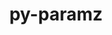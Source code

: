 ---
title: "py-paramz"
layout: cache
categories: [package, develop]
meta: {"compilers": ["none"], "num_specs": 21, "num_specs_by_stack": {"e4s": 21, "root": 21}, "oss": ["ubuntu22.04"], "platforms": ["linux"], "stacks": ["e4s", "root"], "targets": ["x86_64_v3"], "versions": ["0.9.5"]}
spec_details: [{"compiler": "none", "hash": "4j6sl5cnulugtbop3b5mptic5qmidey7", "os": "ubuntu22.04", "platform": "linux", "size": "-", "stacks": ["e4s", "root"], "target": "x86_64_v3", "variants": ["build_system=python_pip"], "versions": ["0.9.5"]}, {"compiler": "none", "hash": "4lmucnpzi7kqt46axoayapee6ioo4o5v", "os": "ubuntu22.04", "platform": "linux", "size": "-", "stacks": ["e4s", "root"], "target": "x86_64_v3", "variants": ["build_system=python_pip"], "versions": ["0.9.5"]}, {"compiler": "none", "hash": "5lnfdd3x4x7jsj7uelhfknfxe36gu2b7", "os": "ubuntu22.04", "platform": "linux", "size": "-", "stacks": ["e4s", "root"], "target": "x86_64_v3", "variants": ["build_system=python_pip"], "versions": ["0.9.5"]}, {"compiler": "none", "hash": "as4vljpejgh7m2idhzcdb2f2xdbiekup", "os": "ubuntu22.04", "platform": "linux", "size": "-", "stacks": ["e4s", "root"], "target": "x86_64_v3", "variants": ["build_system=python_pip"], "versions": ["0.9.5"]}, {"compiler": "none", "hash": "bxrrmuieqeuoko4fvndpd4isrswbr4kf", "os": "ubuntu22.04", "platform": "linux", "size": "-", "stacks": ["e4s", "root"], "target": "x86_64_v3", "variants": ["build_system=python_pip"], "versions": ["0.9.5"]}, {"compiler": "none", "hash": "bzdv33awrpva2bf5tho2w5bhg6b7fhin", "os": "ubuntu22.04", "platform": "linux", "size": "-", "stacks": ["e4s", "root"], "target": "x86_64_v3", "variants": ["build_system=python_pip"], "versions": ["0.9.5"]}, {"compiler": "none", "hash": "cevcwcaenmk7vd5l27bbtgkuuvgbira7", "os": "ubuntu22.04", "platform": "linux", "size": "-", "stacks": ["e4s", "root"], "target": "x86_64_v3", "variants": ["build_system=python_pip"], "versions": ["0.9.5"]}, {"compiler": "none", "hash": "csb7pfnjzw2fxbxy4euvjbstcxwse4h5", "os": "ubuntu22.04", "platform": "linux", "size": "-", "stacks": ["e4s", "root"], "target": "x86_64_v3", "variants": ["build_system=python_pip"], "versions": ["0.9.5"]}, {"compiler": "none", "hash": "cvoyyn5ey55zcwpwtjsrx44d5f537t22", "os": "ubuntu22.04", "platform": "linux", "size": "-", "stacks": ["e4s", "root"], "target": "x86_64_v3", "variants": ["build_system=python_pip"], "versions": ["0.9.5"]}, {"compiler": "none", "hash": "hmamkzimvw5f7bk76wer5dyxjcayctsi", "os": "ubuntu22.04", "platform": "linux", "size": "-", "stacks": ["e4s", "root"], "target": "x86_64_v3", "variants": ["build_system=python_pip"], "versions": ["0.9.5"]}, {"compiler": "none", "hash": "hoj5wilzlzugu7trkoo2hcffuht35e3m", "os": "ubuntu22.04", "platform": "linux", "size": "-", "stacks": ["e4s", "root"], "target": "x86_64_v3", "variants": ["build_system=python_pip"], "versions": ["0.9.5"]}, {"compiler": "none", "hash": "ils6w6rkhucqema6uob2lbafjbwecboo", "os": "ubuntu22.04", "platform": "linux", "size": "-", "stacks": ["e4s", "root"], "target": "x86_64_v3", "variants": ["build_system=python_pip"], "versions": ["0.9.5"]}, {"compiler": "none", "hash": "kqsnmdwos4tzrulvtghm7xygoq22qme3", "os": "ubuntu22.04", "platform": "linux", "size": "-", "stacks": ["e4s", "root"], "target": "x86_64_v3", "variants": ["build_system=python_pip"], "versions": ["0.9.5"]}, {"compiler": "none", "hash": "ktuv7labswc5kllhuzexqcxolvuqjywy", "os": "ubuntu22.04", "platform": "linux", "size": "-", "stacks": ["e4s", "root"], "target": "x86_64_v3", "variants": ["build_system=python_pip"], "versions": ["0.9.5"]}, {"compiler": "none", "hash": "tafis52ia77toufxywmunzlfnosplzzg", "os": "ubuntu22.04", "platform": "linux", "size": "-", "stacks": ["e4s", "root"], "target": "x86_64_v3", "variants": ["build_system=python_pip"], "versions": ["0.9.5"]}, {"compiler": "none", "hash": "ungbb6h6bk43urqy44or5faywm3ghhqz", "os": "ubuntu22.04", "platform": "linux", "size": "-", "stacks": ["e4s", "root"], "target": "x86_64_v3", "variants": ["build_system=python_pip"], "versions": ["0.9.5"]}, {"compiler": "none", "hash": "vfc5dnd7jyvv6qyec3cqj6k54hlyhmhq", "os": "ubuntu22.04", "platform": "linux", "size": "-", "stacks": ["e4s", "root"], "target": "x86_64_v3", "variants": ["build_system=python_pip"], "versions": ["0.9.5"]}, {"compiler": "none", "hash": "vvilhbkg4pbo34aqdb72ufh3zccjtggq", "os": "ubuntu22.04", "platform": "linux", "size": "-", "stacks": ["e4s", "root"], "target": "x86_64_v3", "variants": ["build_system=python_pip"], "versions": ["0.9.5"]}, {"compiler": "none", "hash": "x5cifefamiow7ft34b3fpndhr2a53br5", "os": "ubuntu22.04", "platform": "linux", "size": "-", "stacks": ["e4s", "root"], "target": "x86_64_v3", "variants": ["build_system=python_pip"], "versions": ["0.9.5"]}, {"compiler": "none", "hash": "xz7vcsfl4dboq6gdpryxk3ldgjfelg6a", "os": "ubuntu22.04", "platform": "linux", "size": "-", "stacks": ["e4s", "root"], "target": "x86_64_v3", "variants": ["build_system=python_pip"], "versions": ["0.9.5"]}, {"compiler": "none", "hash": "y4xdjy5sdyc7b4n6eesqmg3nn33fukjk", "os": "ubuntu22.04", "platform": "linux", "size": "-", "stacks": ["e4s", "root"], "target": "x86_64_v3", "variants": ["build_system=python_pip"], "versions": ["0.9.5"]}]
---